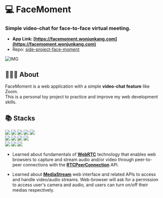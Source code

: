 # **💻 FaceMoment**

### Simple video-chat for face-to-face virtual meeting.

- **App Link: [https://facemoment.wonjunkang.com](https://facemoment.wonjunkang.com)**
- Repo: [side-project-face-moment](https://github.com/wj-kang/side-project-face-moment)

![IMG](https://portfolio-assets-archive.s3.amazonaws.com/facemoment/facemoment2.png)

## **👨🏻‍💻 About**

FaceMoment is a web application with a simple **video-chat feature** like Zoom.  
This is a personal toy project to practice and improve my web development skills.

## **📚 Stacks**

![](https://img.shields.io/badge/TYPESCRIPT-1c6bb4?style=for-the-badge&logo=typescript)
![](https://img.shields.io/badge/react-40c4ff?style=for-the-badge&logo=react)
![](https://img.shields.io/badge/JAVASCRIPT-ffed26?style=for-the-badge&logo=javascript)
![](https://img.shields.io/badge/node.js-008a55?style=for-the-badge&logo=node.js)
![](https://img.shields.io/badge/Express-f5f5f5?style=for-the-badge&logo=express)  
![](https://img.shields.io/badge/s3-232f3e?style=for-the-badge&logo=amazon)
![](https://img.shields.io/badge/cloudfront-232f3e?style=for-the-badge)
![](https://img.shields.io/badge/route53-232f3e?style=for-the-badge)
![](https://img.shields.io/badge/Render-232f3e?style=for-the-badge&logo=render)  
![](https://img.shields.io/badge/WebRTC-f5f5f5)
![](https://img.shields.io/badge/MediaStream-f5f5f5)
![](https://img.shields.io/badge/Socket.IO-f5f5f5)

- Learned about fundamentals of **[WebRTC](https://developer.mozilla.org/en-US/docs/Web/API/WebRTC_API)** technology that enables web browsers to capture and stream audio and/or video through peer-to-peer connections with the **[RTCPeerConnection](https://developer.mozilla.org/en-US/docs/Web/API/RTCPeerConnection)** API.

- Learned about **[MediaStream](https://developer.mozilla.org/en-US/docs/Web/API/MediaStream)** web interface and related APIs to access and handle video/audio streams. Web-browser will ask for a permission to access user's camera and audio, and users can turn on/off their medias respectively.

</br>
